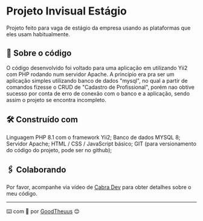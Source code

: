 # Projeto Invisual Estágio

Projeto feito para vaga de estágio da empresa usando as plataformas que eles usam habitualmente.

## 🚀 Sobre o código

O código desenvolvido foi voltado para uma aplicação em utilizando Yii2 com PHP rodando num servidor Apache. A princípio era pra ser um aplicação simples utilizando banco de dados "mysql", no qual a partir de comandos fizesse o CRUD de "Cadastro de Profissional", porém nao obtive sucesso por conta de erro de conexão com o banco e a aplicação, sendo assim o projeto se encontra incompleto.


## 🛠️ Construído com

Linguagem PHP 8.1 com o framework Yii2;
Banco de dados MYSQL 8;
Servidor Apache; 
HTML / CSS / JavaScript básico;
GIT (para versionamento do código do projeto, pode ser no github);

## 🖇️ Colaborando

Por favor, acompanhe via vídeo de  [Cabra Dev](https://www.youtube.com/playlist?list=PLBD8to5dJhvzp1PPijCsGBKZnHTVtHf7a) para obter detalhes sobre o meu código.

---
⌨️ com 💙 por [GoodTheuus](https://gist.github.com/MathGabriel) 😊
